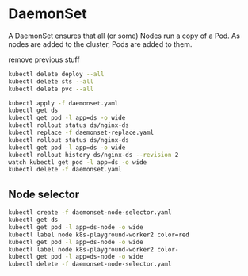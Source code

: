 # DaemonSet
A DaemonSet ensures that all (or some) Nodes run a copy of a Pod. As nodes are added to the cluster, Pods are added to them.

remove previous stuff
```sh
kubectl delete deploy --all
kubectl delete sts --all
kubectl delete pvc --all
```

```sh
kubectl apply -f daemonset.yaml
kubectl get ds
kubectl get pod -l app=ds -o wide
kubectl rollout status ds/nginx-ds
kubectl replace -f daemonset-replace.yaml
kubectl rollout status ds/nginx-ds
kubectl get pod -l app=ds -o wide
kubectl rollout history ds/nginx-ds --revision 2
watch kubectl get pod -l app=ds -o wide
kubectl delete -f daemonset.yaml
```

## Node selector

```sh
kubectl create -f daemonset-node-selector.yaml
kubectl get ds
kubectl get pod -l app=ds-node -o wide
kubectl label node k8s-playground-worker2 color=red
kubectl get pod -l app=ds-node -o wide
kubectl label node k8s-playground-worker2 color-
kubectl get pod -l app=ds-node -o wide
kubectl delete -f daemonset-node-selector.yaml
```
